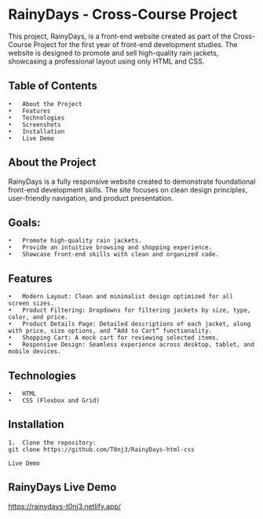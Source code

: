 # RainyDays - Cross-Course Project

This project, RainyDays, is a front-end website created as part of the Cross-Course Project for the first year of front-end development studies. The website is designed to promote and sell high-quality rain jackets, showcasing a professional layout using only HTML and CSS.

## Table of Contents

	•	About the Project
	•	Features
	•	Technologies
	•	Screenshots
	•	Installation
	•	Live Demo


## About the Project

RainyDays is a fully responsive website created to demonstrate foundational front-end development skills. The site focuses on clean design principles, user-friendly navigation, and product presentation.

## Goals:

	•	Promote high-quality rain jackets.
	•	Provide an intuitive browsing and shopping experience.
	•	Showcase front-end skills with clean and organized code.


## Features

	•	Modern Layout: Clean and minimalist design optimized for all screen sizes.
	•	Product Filtering: Dropdowns for filtering jackets by size, type, color, and price.
	•	Product Details Page: Detailed descriptions of each jacket, along with price, size options, and “Add to Cart” functionality.
	•	Shopping Cart: A mock cart for reviewing selected items.
	•	Responsive Design: Seamless experience across desktop, tablet, and mobile devices.

## Technologies

	•	HTML
	•	CSS (Flexbox and Grid)


## Installation

	1.	Clone the repository:
    git clone https://github.com/T0nj3/RainyDays-html-css

    Live Demo

## RainyDays Live Demo
https://rainydays-t0nj3.netlify.app/


